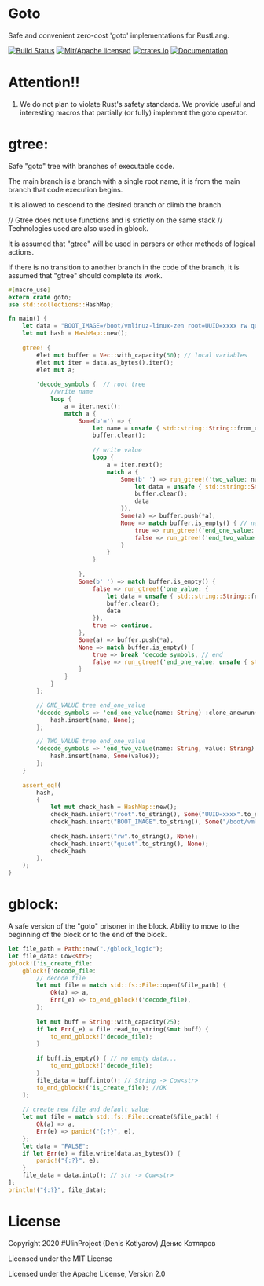 #	Goto
Safe and convenient zero-cost 'goto' implementations for RustLang.

[![Build Status](https://travis-ci.org/clucompany/Goto.svg?branch=master)](https://travis-ci.org/clucompany/Goto)
[![Mit/Apache licensed](https://img.shields.io/badge/license-MIT%2FApache--2.0-blue)](./LICENSE)
[![crates.io](http://meritbadge.herokuapp.com/goto)](https://crates.io/crates/goto)
[![Documentation](https://docs.rs/goto/badge.svg)](https://docs.rs/goto)

# Attention!!
1. We do not plan to violate Rust's safety standards. We provide useful and interesting macros that partially (or fully) implement the goto operator.

# gtree:
Safe "goto" tree with branches of executable code.

The main branch is a branch with a single root name, it is from the main branch that code execution begins.

It is allowed to descend to the desired branch or climb the branch.

// Gtree does not use functions and is strictly on the same stack
// Technologies used are also used in gblock.

It is assumed that "gtree" will be used in parsers or other methods of logical actions.

If there is no transition to another branch in the code of the branch, it is assumed that "gtree" should complete its work.

```rust
#[macro_use]
extern crate goto;
use std::collections::HashMap;

fn main() {
	let data = "BOOT_IMAGE=/boot/vmlinuz-linux-zen root=UUID=xxxx rw quiet";
	let mut hash = HashMap::new();
	
	gtree! {
		#let mut buffer = Vec::with_capacity(50); // local variables
		#let mut iter = data.as_bytes().iter();
		#let mut a;
		
		'decode_symbols {  // root tree
			//write name
			loop {
				a = iter.next();
				match a {
					Some(b'=') => {
						let name = unsafe { std::string::String::from_utf8_unchecked(buffer.to_owned()) };
						buffer.clear();
						
						// write value
						loop {
							a = iter.next();
							match a {
								Some(b' ') => run_gtree!('two_value: name, {
									let data = unsafe { std::string::String::from_utf8_unchecked(buffer.to_owned()) };
									buffer.clear();
									data
								}),
								Some(a) => buffer.push(*a),
								None => match buffer.is_empty() { // name
									true => run_gtree!('end_one_value: unsafe { std::string::String::from_utf8_unchecked(buffer) }),
									false => run_gtree!('end_two_value: name, unsafe { std::string::String::from_utf8_unchecked(buffer) }),
								}
							}
						}
						
					},
					Some(b' ') => match buffer.is_empty() {
						false => run_gtree!('one_value: {
							let data = unsafe { std::string::String::from_utf8_unchecked(buffer.to_owned()) };
							buffer.clear();
							data
						}),
						true => continue,
					},
					Some(a) => buffer.push(*a),
					None => match buffer.is_empty() {
						true => break 'decode_symbols, // end
						false => run_gtree!('end_one_value: unsafe { std::string::String::from_utf8_unchecked(buffer) }),
					}
				}
			}
		};

		// ONE_VALUE tree end_one_value
		'decode_symbols => 'end_one_value(name: String) :clone_anewrun('one_value -> 'decode_symbols) {
			hash.insert(name, None);
		};

		// TWO_VALUE tree end_one_value
		'decode_symbols => 'end_two_value(name: String, value: String) :clone_anewrun('two_value -> 'decode_symbols) {
			hash.insert(name, Some(value));
		};
	}
	
	assert_eq!(
		hash,		
		{
			let mut check_hash = HashMap::new();
			check_hash.insert("root".to_string(), Some("UUID=xxxx".to_string()));
			check_hash.insert("BOOT_IMAGE".to_string(), Some("/boot/vmlinuz-linux-zen".to_string()));
			
			check_hash.insert("rw".to_string(), None);
			check_hash.insert("quiet".to_string(), None);
			check_hash
		},
	);
}
```

# gblock:
A safe version of the "goto" prisoner in the block. Ability to move to the beginning of the block or to the end of the block.

```rust
let file_path = Path::new("./gblock_logic");
let file_data: Cow<str>;
gblock!['is_create_file:
	gblock!['decode_file:
		// decode file
		let mut file = match std::fs::File::open(&file_path) {
			Ok(a) => a,
			Err(_e) => to_end_gblock!('decode_file),
		};
		
		let mut buff = String::with_capacity(25);
		if let Err(_e) = file.read_to_string(&mut buff) {
			to_end_gblock!('decode_file);
		}
		
		if buff.is_empty() { // no empty data...
			to_end_gblock!('decode_file);
		}
		file_data = buff.into(); // String -> Cow<str>
		to_end_gblock!('is_create_file); //OK
	];
	
	// create new file and default value
	let mut file = match std::fs::File::create(&file_path) {
		Ok(a) => a,
		Err(e) => panic!("{:?}", e),
	};
	let data = "FALSE";
	if let Err(e) = file.write(data.as_bytes()) {
		panic!("{:?}", e);
	}
	file_data = data.into(); // str -> Cow<str>
];
println!("{:?}", file_data);
```

# License

Copyright 2020 #UlinProject (Denis Kotlyarov) Денис Котляров

Licensed under the MIT License

Licensed under the Apache License, Version 2.0

